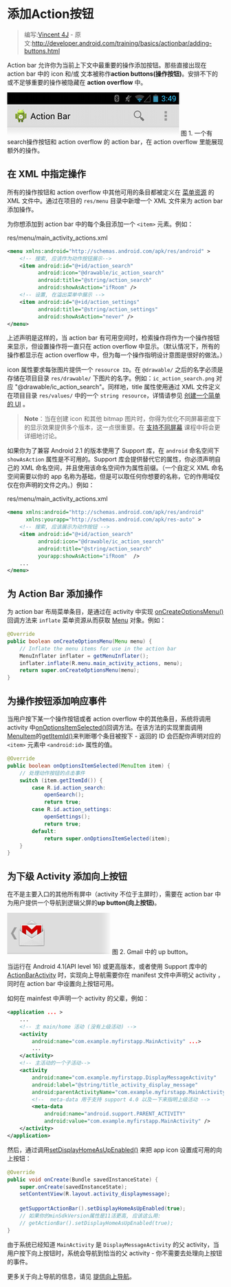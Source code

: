 # 添加Action按钮

> 编写:[Vincent 4J](http://github.com/vincent4j) - 原文:<http://developer.android.com/training/basics/actionbar/adding-buttons.html>

Action bar 允许你为当前上下文中最重要的操作添加按钮。那些直接出现在 action bar 中的 icon 和/或 文本被称作**action buttons(操作按钮)**。安排不下的或不足够重要的操作被隐藏在 **action overflow** 中。

![actionbar-actions](actionbar-actions.png)
图 1. 一个有search操作按钮和 action overflow 的 action bar，在 action overflow 里能展现额外的操作。

## 在 XML 中指定操作

所有的操作按钮和 action overflow 中其他可用的条目都被定义在 [菜单资源](https://developer.android.com/guide/topics/resources/menu-resource.html) 的 XML 文件中。通过在项目的 `res/menu` 目录中新增一个 XML 文件来为 action bar 添加操作。

为你想添加到 action bar 中的每个条目添加一个 `<item>` 元素。例如：

res/menu/main_activity_actions.xml
```xml
<menu xmlns:android="http://schemas.android.com/apk/res/android" >
    <!-- 搜索, 应该作为动作按钮展示-->
    <item android:id="@+id/action_search"
          android:icon="@drawable/ic_action_search"
          android:title="@string/action_search"
          android:showAsAction="ifRoom" />
    <!-- 设置, 在溢出菜单中展示 -->
    <item android:id="@+id/action_settings"
          android:title="@string/action_settings"
          android:showAsAction="never" />
</menu>
```

上述声明是这样的，当 action bar 有可用空间时，检索操作将作为一个操作按钮来显示，但设置操作将一直只在 action overflow 中显示。（默认情况下，所有的操作都显示在 action overflow 中，但为每一个操作指明设计意图是很好的做法。）

icon 属性要求每张图片提供一个 `resource ID`。在 `@drawable/` 之后的名字必须是存储在项目目录 `res/drawable/` 下图片的名字。例如：`ic_action_search.png` 对应 "@drawable/ic_action_search"。同样地，title 属性使用通过 XML 文件定义在项目目录 `res/values/` 中的一个 `string resource`，详情请参见 [创建一个简单的 UI](../firstapp/building-ui.html) 。

> **Note**：当在创建 icon 和其他 bitmap 图片时，你得为优化不同屏幕密度下的显示效果提供多个版本，这一点很重要。在 [支持不同屏幕](../supporting-devices/screens.html) 课程中将会更详细地讨论。

如果你为了兼容 Android 2.1 的版本使用了 Support 库，在 `android` 命名空间下 `showAsAction` 属性是不可用的。Support 库会提供替代它的属性，你必须声明自己的 XML 命名空间，并且使用该命名空间作为属性前缀。（一个自定义 XML 命名空间需要以你的 app 名称为基础，但是可以取任何你想要的名称，它的作用域仅仅在你声明的文件之内。）例如：

res/menu/main_activity_actions.xml
```xml
<menu xmlns:android="http://schemas.android.com/apk/res/android"
      xmlns:yourapp="http://schemas.android.com/apk/res-auto" >
    <!-- 搜索, 应该展示为动作按钮 -->
    <item android:id="@+id/action_search"
          android:icon="@drawable/ic_action_search"
          android:title="@string/action_search"
          yourapp:showAsAction="ifRoom"  />
    ...
</menu>
```

## 为 Action Bar 添加操作

为 action bar 布局菜单条目，是通过在 activity 中实现 <a href="https://developer.android.com/reference/android/app/Activity.html#onCreateOptionsMenu(android.view.Menu)">onCreateOptionsMenu()</a> 回调方法来 `inflate` 菜单资源从而获取 [Menu](https://developer.android.com/reference/android/view/Menu.html) 对象。例如：

```java
@Override
public boolean onCreateOptionsMenu(Menu menu) {
    // Inflate the menu items for use in the action bar
    MenuInflater inflater = getMenuInflater();
    inflater.inflate(R.menu.main_activity_actions, menu);
    return super.onCreateOptionsMenu(menu);
}
```

## 为操作按钮添加响应事件

当用户按下某一个操作按钮或者 action overflow 中的其他条目，系统将调用 activity 中<a href="https://developer.android.com/reference/android/app/Activity.html#onOptionsItemSelected(android.view.MenuItem)">onOptionsItemSelected()</a>回调方法。在该方法的实现里面调用[MenuItem](https://developer.android.com/reference/android/view/MenuItem.html)的<a href="https://developer.android.com/reference/android/view/MenuItem.html#getItemId()">getItemId()</a>来判断哪个条目被按下  - 返回的 ID 会匹配你声明对应的 `<item>` 元素中 `<android:id>` 属性的值。

```java
@Override
public boolean onOptionsItemSelected(MenuItem item) {
    // 处理动作按钮的点击事件
    switch (item.getItemId()) {
        case R.id.action_search:
            openSearch();
            return true;
        case R.id.action_settings:
            openSettings();
            return true;
        default:
            return super.onOptionsItemSelected(item);
    }
}
```

## 为下级 Activity 添加向上按钮

在不是主要入口的其他所有屏中（activity 不位于主屏时），需要在 action bar 中为用户提供一个导航到逻辑父屏的**up button(向上按钮)**。

![actionbar-up.png](actionbar-up.png)
图 2. Gmail 中的 up button。

当运行在 Android 4.1(API level 16) 或更高版本，或者使用 Support 库中的 [ActionBarActivity](https://developer.android.com/reference/android/support/v7/app/ActionBarActivity.html) 时，实现向上导航需要你在 manifest 文件中声明父 activity ，同时在 action bar 中设置向上按钮可用。

如何在 mainfest 中声明一个 activity 的父辈，例如：

```xml
<application ... >
    ...
    <!-- 主 main/home 活动 (没有上级活动) -->
    <activity
        android:name="com.example.myfirstapp.MainActivity" ...>
        ...
    </activity>
    <!-- 主活动的一个子活动-->
    <activity
        android:name="com.example.myfirstapp.DisplayMessageActivity"
        android:label="@string/title_activity_display_message"
        android:parentActivityName="com.example.myfirstapp.MainActivity" >
        <!--  meta-data 用于支持 support 4.0 以及一下来指明上级活动 -->
        <meta-data
            android:name="android.support.PARENT_ACTIVITY"
            android:value="com.example.myfirstapp.MainActivity" />
    </activity>
</application>
```

然后，通过调用<a href="https://developer.android.com/reference/android/app/ActionBar.html#setDisplayHomeAsUpEnabled(boolean)">setDisplayHomeAsUpEnabled()</a> 来把 app icon 设置成可用的向上按钮：

```java
@Override
public void onCreate(Bundle savedInstanceState) {
    super.onCreate(savedInstanceState);
    setContentView(R.layout.activity_displaymessage);

    getSupportActionBar().setDisplayHomeAsUpEnabled(true);
    // 如果你的minSdkVersion属性是11活更高, 应该这么用:
    // getActionBar().setDisplayHomeAsUpEnabled(true);
}
```

由于系统已经知道 `MainActivity` 是 `DisplayMessageActivity` 的父 activity，当用户按下向上按钮时，系统会导航到恰当的父 activity - 你不需要去处理向上按钮的事件。

更多关于向上导航的信息，请见 [提供向上导航](../../ux/implement-nav/ancestral.html)。

